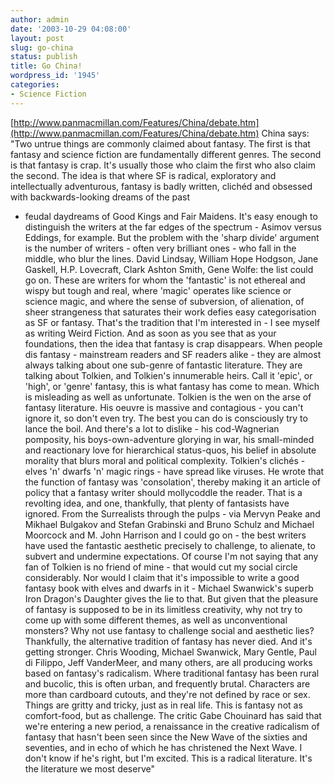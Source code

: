 ```yaml
---
author: admin
date: '2003-10-29 04:08:00'
layout: post
slug: go-china
status: publish
title: Go China!
wordpress_id: '1945'
categories:
- Science Fiction
---
```


[http://www.panmacmillan.com/Features/China/debate.htm](http://www.panmacmillan.com/Features/China/debate.htm)
China says: "Two untrue things are commonly claimed about fantasy. The
first is that fantasy and science fiction are fundamentally different
genres. The second is that fantasy is crap. It's usually those who claim
the first who also claim the second. The idea is that where SF is
radical, exploratory and intellectually adventurous, fantasy is badly
written, clichéd and obsessed with backwards-looking dreams of the past
- feudal daydreams of Good Kings and Fair Maidens. It's easy enough to
distinguish the writers at the far edges of the spectrum - Asimov versus
Eddings, for example. But the problem with the 'sharp divide' argument
is the number of writers - often very brilliant ones - who fall in the
middle, who blur the lines. David Lindsay, William Hope Hodgson, Jane
Gaskell, H.P. Lovecraft, Clark Ashton Smith, Gene Wolfe: the list could
go on. These are writers for whom the 'fantastic' is not ethereal and
wispy but tough and real, where 'magic' operates like science or science
magic, and where the sense of subversion, of alienation, of sheer
strangeness that saturates their work defies easy categorisation as SF
or fantasy. That's the tradition that I'm interested in - I see myself
as writing Weird Fiction. And as soon as you see that as your
foundations, then the idea that fantasy is crap disappears. When people
dis fantasy - mainstream readers and SF readers alike - they are almost
always talking about one sub-genre of fantastic literature. They are
talking about Tolkien, and Tolkien's innumerable heirs. Call it 'epic',
or 'high', or 'genre' fantasy, this is what fantasy has come to mean.
Which is misleading as well as unfortunate. Tolkien is the wen on the
arse of fantasy literature. His oeuvre is massive and contagious - you
can't ignore it, so don't even try. The best you can do is consciously
try to lance the boil. And there's a lot to dislike - his cod-Wagnerian
pomposity, his boys-own-adventure glorying in war, his small-minded and
reactionary love for hierarchical status-quos, his belief in absolute
morality that blurs moral and political complexity. Tolkien's clichés -
elves 'n' dwarfs 'n' magic rings - have spread like viruses. He wrote
that the function of fantasy was 'consolation', thereby making it an
article of policy that a fantasy writer should mollycoddle the reader.
That is a revolting idea, and one, thankfully, that plenty of fantasists
have ignored. From the Surrealists through the pulps - via Mervyn Peake
and Mikhael Bulgakov and Stefan Grabinski and Bruno Schulz and Michael
Moorcock and M. John Harrison and I could go on - the best writers have
used the fantastic aesthetic precisely to challenge, to alienate, to
subvert and undermine expectations. Of course I'm not saying that any
fan of Tolkien is no friend of mine - that would cut my social circle
considerably. Nor would I claim that it's impossible to write a good
fantasy book with elves and dwarfs in it - Michael Swanwick's superb
Iron Dragon's Daughter gives the lie to that. But given that the
pleasure of fantasy is supposed to be in its limitless creativity, why
not try to come up with some different themes, as well as unconventional
monsters? Why not use fantasy to challenge social and aesthetic lies?
Thankfully, the alternative tradition of fantasy has never died. And
it's getting stronger. Chris Wooding, Michael Swanwick, Mary Gentle,
Paul di Filippo, Jeff VanderMeer, and many others, are all producing
works based on fantasy's radicalism. Where traditional fantasy has been
rural and bucolic, this is often urban, and frequently brutal.
Characters are more than cardboard cutouts, and they're not defined by
race or sex. Things are gritty and tricky, just as in real life. This is
fantasy not as comfort-food, but as challenge. The critic Gabe Chouinard
has said that we're entering a new period, a renaissance in the creative
radicalism of fantasy that hasn't been seen since the New Wave of the
sixties and seventies, and in echo of which he has christened the Next
Wave. I don't know if he's right, but I'm excited. This is a radical
literature. It's the literature we most deserve"
